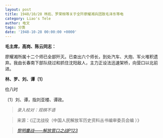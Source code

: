 ```yaml
---
layout: post
title: 1948/10/28 林彪、罗荣桓等关于全歼廖耀湘兵团致毛泽东等电
category: Liao's Tele
author: 电文
tags: 分类
date: '1948-10-28 00:00:00 +0000'
---
```

**毛主席，高岗、陈云同志：**

廖耀湘所属十二个师已全部歼灭。已查出六个师长，到处汽车、大炮、军火堆积遗弃。我由长春南下部队绕过和抓住沈阳敌人，主力正设法迅速架桥，向营口以北前进。

**林、罗、刘、谭〔1〕**

俭八时

〔1〕刘、谭，指刘亚楼、谭政。



> *录入校对：观棋不语*

> 来源：《辽沈战役（中国人民解放军历史资料丛书编审委员会编 ）》

> [*黎明鏖战——解放营口之战P123*](https://www.modernhistory.org.cn/#/Detailedreading?fileCode=0001_ts_31022963&treeId=207796330&uniqTag&dirCode=364121a5e03a4e45a4790f776a70ee1f&bzId&qkTitle&imageUrl=https%3A%2F%2Fiiif.modernhistory.org.cn%2Fiiif%2F2%2F0001_ts_31022963%252F0001_ts_31022963_00122.jpg&contUrl=https%3A%2F%2Fkrwxk-prod.oss-cn-beijing.aliyuncs.com%2F0001_ts_31022963%2F0001_ts_31022963.json)
